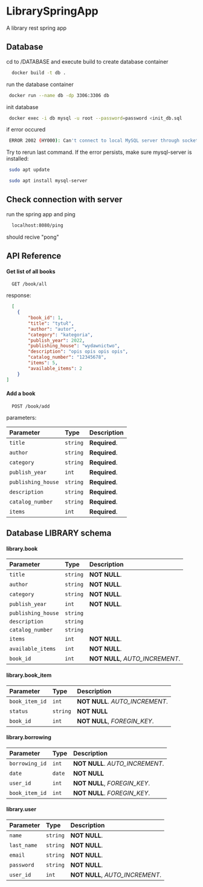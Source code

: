 # LibrarySpringApp

A library rest spring app



## Database

cd to /DATABASE and execute build to create database container

```bash
  docker build -t db . 
```

run the database container  
```bash
 docker run --name db -dp 3306:3306 db
```

init database
```bash
 docker exec -i db mysql -u root --password=password <init_db.sql
```
if error occured
```bash
 ERROR 2002 (HY000): Can't connect to local MySQL server through socket '/var/run/mysqld/mysqld.sock' (2)
```
Try to rerun last command. If the error persists, make sure mysql-server is installed:
```bash
 sudo apt update

```
```bash
 sudo apt install mysql-server

```


## Check connection with server

run the spring app and ping

```bash
  localhost:8080/ping 
```

should recive "pong"


## API Reference
#### Get list of all books
```http
  GET /book/all
```
response:

```JSON
  [
    {
        "book_id": 1,
        "title": "tytuł",
        "author": "autor",
        "category": "kategoria",
        "publish_year": 2022,
        "publishing_house": "wydawnictwo",
        "description": "opis opis opis opis",
        "catalog_number": "12345678",
        "items": 5,
        "available_items": 2
    }
]
```

#### Add a book

```http
  POST /book/add
```
parameters:

| Parameter | Type     | Description                |
| :-------- | :------- | :------------------------- |
| `title`   | `string` | **Required**.      |
| `author`  | `string` | **Required**.     |
| `category` | `string` | **Required**.   |
| `publish_year` | `int` | **Required**.  |
| `publishing_house` | `string`  |**Required**.    |
| `description` | `string`       |**Required**.    |
| `catalog_number` | `string`    |**Required**.    |
| `items` | `int` | **Required**.  |


## Database LIBRARY schema

#### library.book

| Parameter | Type     | Description                |
| :-------- | :------- | :------------------------- |
| `title`   | `string` | **NOT NULL**.      |
| `author`  | `string` | **NOT NULL**.     |
| `category` | `string` | **NOT NULL**.   |
| `publish_year` | `int` | **NOT NULL**.  |
| `publishing_house` | `string`  |    |
| `description` | `string`       |    |
| `catalog_number` | `string`    |    |
| `items` | `int` | **NOT NULL**.  |
| `available_items` | `int` | **NOT NULL**.  |
| `book_id` | `int` | **NOT NULL**, *AUTO_INCREMENT*. |


#### library.book_item

| Parameter | Type     | Description                |
| :-------- | :------- | :------------------------- |
| `book_item_id`   | `int` | **NOT NULL**. *AUTO_INCREMENT*.  |
| `status` | `string` | **NOT NULL** |
| `book_id` | `int` | **NOT NULL**, *FOREGIN_KEY*. |

#### library.borrowing

| Parameter | Type     | Description                |
| :-------- | :------- | :------------------------- |
| `borrowing_id`   | `int` | **NOT NULL**. *AUTO_INCREMENT*.  |
| `date` | `date` | **NOT NULL** |
| `user_id` | `int` | **NOT NULL**, *FOREGIN_KEY*. |
| `book_item_id`   | `int` | **NOT NULL**. *FOREGIN_KEY*.  |

#### library.user

| Parameter | Type     | Description                       |
| :-------- | :------- | :-------------------------------- |
| `name`      | `string` |**NOT NULL**.  |
| `last_name` | `string` | **NOT NULL**. |
| `email`     | `string` | **NOT NULL**.  |
| `password`  | `string` | **NOT NULL**.  |
| `user_id`    | `int` | **NOT NULL**, *AUTO_INCREMENT*.|
